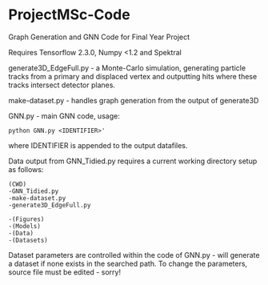 # ProjectMSc-Code
Graph Generation and GNN Code for Final Year Project

Requires Tensorflow 2.3.0, Numpy <1.2 and Spektral


generate3D_EdgeFull.py - a Monte-Carlo simulation, generating particle tracks from a primary and displaced vertex and outputting hits where these tracks intersect detector planes.



make-dataset.py - handles graph generation from the output of generate3D

GNN.py - main GNN code, usage:

```
python GNN.py <IDENTIFIER>'
```
where IDENTIFIER is appended to the output datafiles.


Data output from GNN_Tidied.py requires a current working directory setup as follows:


```
(CWD)
-GNN_Tidied.py
-make-dataset.py
-generate3D_EdgeFull.py

-(Figures)
-(Models)
-(Data)
-(Datasets)
```

Dataset parameters are controlled within the code of GNN.py - will generate a dataset if none exists in the searched path. To change the parameters, source file must be edited - sorry!
